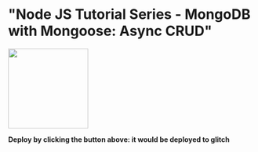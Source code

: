 # "Node JS Tutorial Series - MongoDB with Mongoose: Async CRUD"

[<img src="https://cdn.gomix.com/2bdfb3f8-05ef-4035-a06e-2043962a3a13%2Fremix-button.svg"
width="163px" />](https://glitch.com/edit/#!/import/github/pst-sam/mongo_async_crud)

**Deploy by clicking the button above: it would be deployed to glitch**
